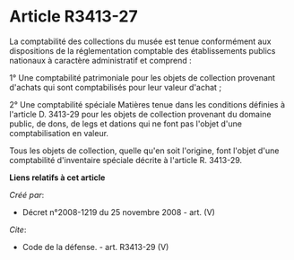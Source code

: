 # Article R3413-27

La comptabilité des collections du musée est tenue conformément aux dispositions de la réglementation comptable des
établissements publics nationaux à caractère administratif et comprend : 

1° Une comptabilité patrimoniale pour les objets de collection provenant d'achats qui sont comptabilisés pour leur valeur
d'achat ; 

2° Une comptabilité spéciale Matières tenue dans les conditions définies à l'article D. 3413-29 pour les objets de collection
provenant du domaine public, de dons, de legs et dations qui ne font pas l'objet d'une comptabilisation en valeur. 

Tous les objets de collection, quelle qu'en soit l'origine, font l'objet d'une comptabilité d'inventaire spéciale décrite à
l'article R. 3413-29.

**Liens relatifs à cet article**

_Créé par_:

  - Décret n°2008-1219 du 25 novembre 2008 - art. (V)

_Cite_:

  - Code de la défense. - art. R3413-29 (V)
